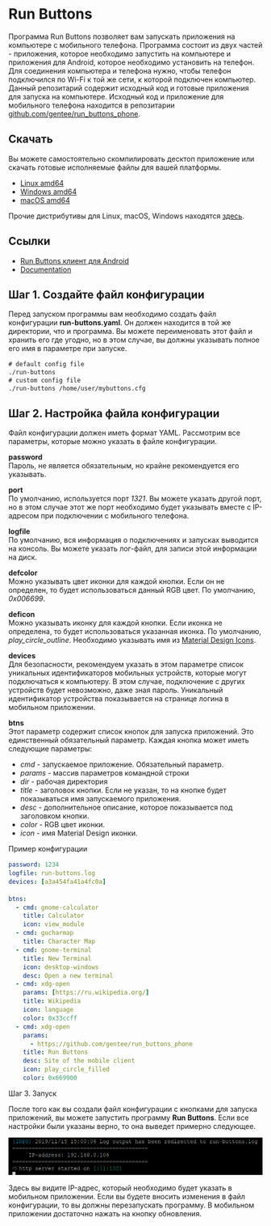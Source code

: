 # Run Buttons

Программа Run Buttons позволяет вам запускать приложения на компьютере с мобильного телефона. Программа состоит из двух частей - приложения, которое необходимо запустить на компьютере и приложения для Android, которое необходимо установить на телефон. Для соединения компьютера и телефона нужно, чтобы телефон подключился по Wi-Fi к той же сети, к которой подключен компьютер.
Данный репозитарий содержит исходный код и готовые приложения для запуска на компьютере. Исходный код и приложение для мобильного телефона находится в репозитарии [github.com/gentee/run_buttons_phone](https://github.com/gentee/run_buttons_phone).

## Скачать

Вы можете самостоятельно скомпилировать десктоп приложение или скачать готовые исполняемые файлы для вашей платформы.

- [Linux amd64](https://github.com/gentee/run-buttons/releases/download/v1.0.0/run-buttons-1.0.0-linux-amd64.zip)
- [Windows amd64](https://github.com/gentee/run-buttons/releases/download/v1.0.0/run-buttons-1.0.0-windows-amd64.zip)
- [macOS amd64](https://github.com/gentee/run-buttons/releases/download/v1.0.0/run-buttons-1.0.0-darwin-amd64.zip)

Прочие дистрибутивы для Linux, macOS, Windows находятся [здесь](https://github.com/gentee/run-buttons/releases).

## Ссылки

- [Run Buttons клиент для Android](https://github.com/gentee/run_buttons_phone)
- [Documentation](README.md)

## Шаг 1. Создайте файл конфигурации

Перед запуском программы вам необходимо создать файл конфигурации **run-buttons.yaml**. Он должен находится в той же директории, что и программа. Вы можете переименовать этот файл и хранить его где угодно, но в этом случае, вы должны указывать полное его имя в параметре при запуске.

```
# default config file
./run-buttons
# custom config file
./run-buttons /home/user/mybuttons.cfg
```

## Шаг 2. Настройка файла конфигурации

Файл конфигурации должен иметь формат YAML. Рассмотрим все параметры, которые можно указать в файле конфигурации.  

**password**  
Пароль, не является обязательным, но крайне рекомендуется его указывать.  

**port**  
По умолчанию, используется порт *1321*. Вы можете указать другой порт, но в этом случае этот же порт необходимо будет указывать вместе с IP-адресом при подключении с мобильного телефона.

**logfile**  
По умолчанию, вся информация о подключениях и запусках выводится на консоль. Вы можете указать лог-файл, для записи этой информации на диск. 

**defcolor**  
Можно указывать цвет иконки для каждой кнопки. Если он не определен, то будет использоваться данный RGB цвет. По умолчанию, *0x006699*.

**deficon**  
Можно указывать иконку для каждой кнопки. Если иконка не определена, то будет использоваться указанная иконка. По умолчанию, *play_circle_outline*.  Необходимо указывать имя из [Material Design Icons](https://material.io/resources/icons/?style=baseline). 

**devices**  
Для безопасности, рекомендуем указать в этом параметре список уникальных идентификаторов мобильных устройств, которые могут подключаться к компьютеру.  В этом случае, подключение с других устройств будет невозможно, даже зная пароль. Уникальный идентификатор устройства показывается на странице логина в мобильном приложении.

**btns**  
Этот параметр содержит список кнопок для запуска приложений. Это единственный обязательный параметр.  Каждая кнопка может иметь следующие параметры:

  * *cmd* - запускаемое приложение. Обязательный параметр.
  * *params* - массив параметров командной строки
  * *dir* - рабочая директория
  * *title* - заголовок кнопки. Если не указан, то на кнопке будет показываться имя запускаемого приложения.
  * *desc* - дополнительное описание, которое показывается под заголовком кнопки.
  * *color* - RGB цвет иконки.
  * *icon* - имя Material Design иконки.

Пример конфигурации
``` yaml
password: 1234
logfile: run-buttons.log
devices: [a3a454fa41a4fc0a]

btns:
  - cmd: gnome-calculator
    title: Calculator
    icon: view_module
  - cmd: gucharmap
    title: Character Map
  - cmd: gnome-terminal
    title: New Terminal
    icon: desktop-windows
    desc: Open a new terminal
  - cmd: xdg-open
    params: [https://ru.wikipedia.org/]
    title: Wikipedia
    icon: language
    color: 0x33ccff
  - cmd: xdg-open
    params: 
      - https://github.com/gentee/run_buttons_phone
    title: Run Buttons
    desc: Site of the mobile client
    icon: play_circle_filled
    color: 0x669900
```

Шаг 3. Запуск

После того как вы создали файл конфигурации с кнопками для запуска приложений, вы можете запустить программу **Run Buttons**. Если все настройки были указаны верно, то она выведет примерно следующее. 

![Run buttons](start.png)

Здесь вы видите IP-адрес, который необходимо будет указать в мобильном приложении. Если вы будете вносить изменения в файл конфигурации, то вы должны перезапускать программу. В мобильном приложении достаточно нажать на кнопку обновления.